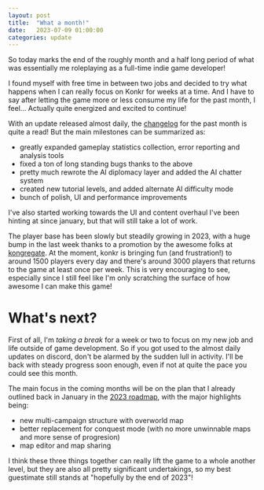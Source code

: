 ```yaml
---
layout: post
title:  "What a month!"
date:   2023-07-09 01:00:00
categories: update
---
```


So today marks the end of the roughly month and a half long period of what was essentially me roleplaying as a full-time indie game developer!

I found myself with free time in between two jobs and decided to try what happens when I can really focus on Konkr for weeks at a time.
And I have to say after letting the game more or less consume my life for the past month, I feel... Actually quite energized and excited to continue!

With an update released almost daily, the [changelog](https://www.konkr.io/changelog/) for the past month is quite a read!
But the main milestones can be summarized as:
- greatly expanded gameplay statistics collection, error reporting and analysis tools
- fixed a ton of long standing bugs thanks to the above
- pretty much rewrote the AI diplomacy layer and added the AI chatter system
- created new tutorial levels, and added alternate AI difficulty mode
- bunch of polish, UI and performance improvements

I've also started working towards the UI and content overhaul I've been hinting at since january, but that will still take a lot of work.

The player base has been slowly but steadily growing in 2023, with a huge bump in the last week thanks to a promotion by 
the awesome folks at [kongregate](https://www.kongregate.com). At the moment, konkr is bringing fun (and frustration!) to around 1500 players 
every day and there's around 3000 players that returns to the game at least once per week. This is very
encouraging to see, especially since I still feel like I'm only scratching the surface of how awesome I can make this game!

# What's next?

First of all, I'm *taking a break* for a week or two to focus on my new job and life outside of game development. 
So if you got used to the almost daily updates on discord, don't be alarmed by the sudden lull in activity. 
I'll be back with steady progress soon enough, even if not at quite the pace you could see this month. 

The main focus in the coming months will be on the plan that I already outlined back in January in the [2023 roadmap](/update/2023/01/29/roadmap-update.html), with the major highlights being:
 - new multi-campaign structure with overworld map
 - better replacement for conquest mode (with no more unwinnable maps and more sense of progresion)
 - map editor and map sharing

I think these three things together can really lift the game to a whole another level, but they are also all pretty significant undertakings, so my best guestimate still stands at "hopefully by the end of 2023"! 

















